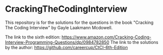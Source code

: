 # CrackingTheCodingInterview
This repository is for the solutions for the questions in the book "Cracking The Coding Interview" by Gayle Laakmann Mcdowell.

The link to the sixth edition: https://www.amazon.com/Cracking-Coding-Interview-Programming-Questions/dp/0984782850
The link to the solutions by the author: https://github.com/careercup/CtCI-6th-Edition
